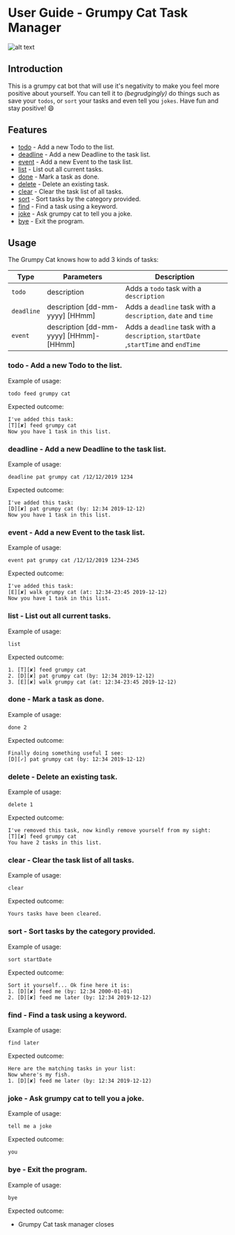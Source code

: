 # User Guide - Grumpy Cat Task Manager

![alt text](https://github.com/wilfredbtan/duke/blob/master/docs/Header.png?raw=true "Grump Cat Task Manager!")

## Introduction
This is a grumpy cat bot that will use it's negativity to make you feel more positive about yourself.
You can tell it to *(begrudgingly)* do things such as save your `todos`, or `sort` your tasks and even tell you
`jokes`. Have fun and stay positive! 😄

## Features 
 * [todo](#todo---add-a-new-todo-to-the-list) - Add a new Todo to the list.
 * [deadline](#deadline---add-a-new-deadline-to-the-task-list) - Add a new Deadline to the task list.
 * [event](#event---add-a-new-event-to-the-task-list) - Add a new Event to the task list.
 * [list](#list---list-out-all-current-tasks) - List out all current tasks.
 * [done](#done---mark-a-task-as-done) - Mark a task as done.
 * [delete](#delete---delete-an-existing-task) - Delete an existing task.
 * [clear](#clear---clear-the-task-list-of-all-tasks) - Clear the task list of all tasks.
 * [sort](#sort---sort-tasks-by-the-category-provided) - Sort tasks by the category provided.
 * [find](#find---find-a-task-using-a-keyword) - Find a task using a keyword.
 * [joke](#joke---ask-grumpy-cat-to-tell-you-a-joke) - Ask grumpy cat to tell you a joke.
 * [bye](#bye---exit-the-program) - Exit the program.

## Usage

The Grumpy Cat knows how to add 3 kinds of tasks:

Type | Parameters | Description
-----| -----------| -----------
`todo` | description | Adds a `todo` task with a `description`
`deadline` | description \[dd-mm-yyyy] [HHmm] | Adds a  `deadline` task with a `description`, `date` and `time`
`event` | description \[dd-mm-yyyy] [HHmm]-[HHmm] | Adds a  `deadline` task with a `description`, `startDate` ,`startTime` and `endTime`

### todo - Add a new Todo to the list.

Example of usage: 

`todo feed grumpy cat`

Expected outcome:  
```
I've added this task: 
[T][✘] feed grumpy cat
Now you have 1 task in this list.
```

### deadline - Add a new Deadline to the task list.

Example of usage: 

`deadline pat grumpy cat /12/12/2019 1234`

Expected outcome:  
```
I've added this task: 
[D][✘] pat grumpy cat (by: 12:34 2019-12-12)
Now you have 1 task in this list.
```

### event - Add a new Event to the task list.

Example of usage: 

`event pat grumpy cat /12/12/2019 1234-2345`

Expected outcome:  
```
I've added this task: 
[E][✘] walk grumpy cat (at: 12:34-23:45 2019-12-12)
Now you have 1 task in this list.
```

### list - List out all current tasks.

Example of usage:

`list`

Expected outcome:  
```
1. [T][✘] feed grumpy cat
2. [D][✘] pat grumpy cat (by: 12:34 2019-12-12)
3. [E][✘] walk grumpy cat (at: 12:34-23:45 2019-12-12)
```

### done - Mark a task as done.

Example of usage:

`done 2`

Expected outcome:
```
Finally doing something useful I see:
[D][✓] pat grumpy cat (by: 12:34 2019-12-12)

```

### delete - Delete an existing task.

Example of usage:  

`delete 1` 
 
Expected outcome:
```
I've removed this task, now kindly remove yourself from my sight:
[T][✘] feed grumpy cat
You have 2 tasks in this list.
```

### clear - Clear the task list of all tasks.

Example of usage:  

`clear`

Expected outcome:
```
Yours tasks have been cleared.
```

### sort - Sort tasks by the category provided.

Example of usage:  

`sort startDate`

Expected outcome:
```
Sort it yourself... Ok fine here it is:
1. [D][✘] feed me (by: 12:34 2000-01-01)
2. [D][✘] feed me later (by: 12:34 2019-12-12)
```

### find - Find a task using a keyword.

Example of usage:  

`find later`

Expected outcome:
``` 
Here are the matching tasks in your list:
Now where's my fish.
1. [D][✘] feed me later (by: 12:34 2019-12-12)
```

### joke - Ask grumpy cat to tell you a joke.

Example of usage:  

`tell me a joke`

Expected outcome:  

`you`

### bye - Exit the program.

Example of usage:  

`bye`

Expected outcome:  

- Grumpy Cat task manager closes


